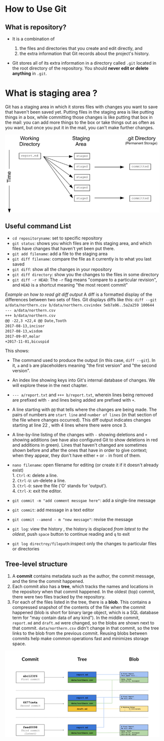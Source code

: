 # **How to Use Git**

## What is repository?
* It is a combination of  
   1. the files and directories that you create and edit directly, and 
    2. the extra information that Git records about the project's history. 
    
*  Git stores all of its extra information in a directory called `.git` located in the root directory of the repository. You should **never edit or delete anything** in  `.git`.


# What is staging area ? 
Git has a staging area in which it stores files with changes you want to save that haven't been saved yet. Putting files in the staging area is like putting things in a box, while committing those changes is like putting that box in the mail: you can add more things to the box or take things out as often as you want, but once you put it in the mail, you can't make further changes.

![staging-area](/images/staging-area.png)


## Useful command List 
* `cd repositoryname`: set to specific repository 
* `git status`: shows you which files are in this staging area, and which files have changes that haven't yet been put there. 
* `git add filename`: add a file to the staging area
* `git diff filename`: compare the file as it currently is to what you last saved
* `git diff`: show all the changes in your repository
* `git diff directory`: show you the changes to the files in some directory
* `git diff -r HEAD`:  The `-r` flag means "compare to a particular revision", and `HEAD` is a shortcut meaning "the most recent commit"

*Example on how to read git diff output* 
A diff is a formatted display of the differences between two sets of files. Git displays diffs like this:
`diff --git a/data/northern.csv b/data/northern.csvindex 5eb7a96..5a2a259 100644` <br /> 
`--- a/data/northern.csv` <br /> 
`+++ b/data/northern.csv` <br /> 
`@@ -22,3 +22,4 @@ Date,Tooth`<br /> 
`2017-08-13,incisor` <br /> 
`2017-08-13,wisdom` <br /> 
`2017-09-07,molar` <br /> 
`+2017-11-01,bicuspid` 

This shows:
* The command used to produce the output (in this case, `diff --git`). In it, `a` and `b` are placeholders meaning "the first version" and "the second version".
* An index line showing keys into Git's internal database of changes. We will explore these in the next chapter.
* `--- a/report.txt` and `+++ b/report.txt`, wherein lines being removed are prefixed with `-` and lines being added are prefixed with `+`.
* A line starting with `@@` that tells where the changes are being made. The pairs of numbers are `start line` and `number of lines` (in that section of the file where changes occurred). This diff output indicates changes starting at line 22 , with 4 lines where there were once 3.
* A line-by-line listing of the changes with `-` showing deletions and `+` showing additions (we have also configured Git to show deletions in red and additions in green). Lines that haven't changed are sometimes shown before and after the ones that have in order to give context; when they appear, they don't have either `+` or `-` in front of them.


* `nano filename`: open filename for editing (or create it if it doesn't already exist)<br />
                 1. `Ctrl-K`: delete a line. <br />
                 2. `Ctrl-U`: un-delete a line. <br/>
                 3. `Ctrl-O`: save the file ('O' stands for 'output').<br />
                 4. `Ctrl-X`: exit the editor.

* `git commit -m "add comment messgae here"`: add a single-line message
* `git commit`: add message in a text editor
* `git commit --amend - m "new message"`: revise the message 
* `git log`: view the history , the history is displaced *from latest to the oldest*, push `space` button to continue reading and `q` to exit 
* `git log directroy/filepath`:inspect only the changes to particular files or directories

## Tree-level structure 
1. A **commit** contains metadata such as the author, the commit message, and the time the commit happened. 
2. Each commit also has a **tree**, which tracks the names and locations in the repository when that commit happened. In the oldest (top) commit, there were two files tracked by the repository.
3. For each of the files listed in the tree, there is a **blob**. This contains a compressed snapshot of the contents of the file when the commit happened (blob is short for binary large object, which is a SQL database term for "may contain data of any kind"). In the middle commit, `report.md` and `draft.md` were changed, so the blobs are shown next to that commit. `data/northern.csv` didn't change in that commit, so the tree links to the blob from the previous commit. Reusing blobs between commits help make common operations fast and minimizes storage space.

![tree level structure](/images/gds_2_1_SVG.svg)
